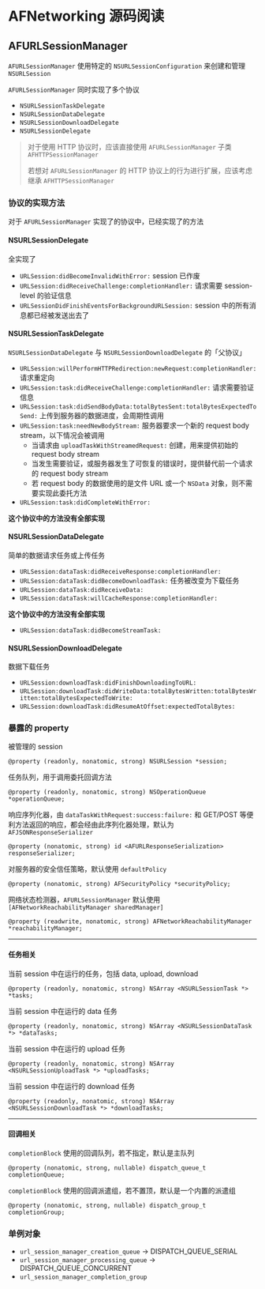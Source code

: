 # AFNetworking 源码阅读

## AFURLSessionManager

`AFURLSessionManager` 使用特定的 `NSURLSessionConfiguration` 来创建和管理 `NSURLSession`

`AFURLSessionManager` 同时实现了多个协议

- `NSURLSessionTaskDelegate`
- `NSURLSessionDataDelegate`
- `NSURLSessionDownloadDelegate`
- `NSURLSessionDelegate`

> 对于使用 HTTP 协议时，应该直接使用 `AFURLSessionManager` 子类 `AFHTTPSessionManager`
> 
> 若想对 `AFURLSessionManager` 的 HTTP 协议上的行为进行扩展，应该考虑继承 `AFHTTPSessionManager`

### 协议的实现方法

对于 `AFURLSessionManager` 实现了的协议中，已经实现了的方法

#### NSURLSessionDelegate

全实现了

- `URLSession:didBecomeInvalidWithError:` session 已作废
- `URLSession:didReceiveChallenge:completionHandler:` 请求需要 session-level 的验证信息
- `URLSessionDidFinishEventsForBackgroundURLSession:` session 中的所有消息都已经被发送出去了

#### NSURLSessionTaskDelegate

`NSURLSessionDataDelegate` 与 `NSURLSessionDownloadDelegate` 的「父协议」

- `URLSession:willPerformHTTPRedirection:newRequest:completionHandler:` 请求重定向
- `URLSession:task:didReceiveChallenge:completionHandler:` 请求需要验证信息
- `URLSession:task:didSendBodyData:totalBytesSent:totalBytesExpectedToSend:` 上传到服务器的数据进度，会周期性调用
- `URLSession:task:needNewBodyStream:` 服务器要求一个新的 request body stream，以下情况会被调用
    - 当请求由 `uploadTaskWithStreamedRequest:` 创建，用来提供初始的 request body stream
    - 当发生需要验证，或服务器发生了可恢复的错误时，提供替代前一个请求的 request body stream
    - 若 request body 的数据使用的是文件 URL 或一个 `NSData` 对象，则不需要实现此委托方法
- `URLSession:task:didCompleteWithError:`

__这个协议中的方法没有全部实现__

#### NSURLSessionDataDelegate

简单的数据请求任务或上传任务

- `URLSession:dataTask:didReceiveResponse:completionHandler:`
- `URLSession:dataTask:didBecomeDownloadTask:` 任务被改变为下载任务
- `URLSession:dataTask:didReceiveData:`
- `URLSession:dataTask:willCacheResponse:completionHandler:`

__这个协议中的方法没有全部实现__

- `URLSession:dataTask:didBecomeStreamTask:`

#### NSURLSessionDownloadDelegate

数据下载任务

- `URLSession:downloadTask:didFinishDownloadingToURL:`
- `URLSession:downloadTask:didWriteData:totalBytesWritten:totalBytesWritten:totalBytesExpectedToWrite:`
- `URLSession:downloadTask:didResumeAtOffset:expectedTotalBytes:`

### 暴露的 property

被管理的 session

```objc
@property (readonly, nonatomic, strong) NSURLSession *session;
```

任务队列，用于调用委托回调方法

```objc
@property (readonly, nonatomic, strong) NSOperationQueue *operationQueue;
```

响应序列化器，由 `dataTaskWithRequest:success:failure:` 和 GET/POST 等便利方法返回的响应，都会经由此序列化器处理，默认为 `AFJSONResponseSerializer`

```objc
@property (nonatomic, strong) id <AFURLResponseSerialization> responseSerializer;
```

对服务器的安全信任策略，默认使用 `defaultPolicy`

```objc
@property (nonatomic, strong) AFSecurityPolicy *securityPolicy;
```

网络状态检测器，`AFURLSessionManager` 默认使用 `[AFNetworkReachabilityManager sharedManager]`

```objc
@property (readwrite, nonatomic, strong) AFNetworkReachabilityManager *reachabilityManager;
```

---

#### 任务相关

当前 session 中在运行的任务，包括 data, upload, download

```objc
@property (readonly, nonatomic, strong) NSArray <NSURLSessionTask *> *tasks;
```

当前 session 中在运行的 data 任务

```objc
@property (readonly, nonatomic, strong) NSArray <NSURLSessionDataTask *> *dataTasks;
```

当前 session 中在运行的 upload 任务

```objc
@property (readonly, nonatomic, strong) NSArray <NSURLSessionUploadTask *> *uploadTasks;
```

当前 session 中在运行的 download 任务

```objc
@property (readonly, nonatomic, strong) NSArray <NSURLSessionDownloadTask *> *downloadTasks;
```

---

#### 回调相关

`completionBlock` 使用的回调队列，若不指定，默认是主队列

```objc
@property (nonatomic, strong, nullable) dispatch_queue_t completionQueue;
```

`completionBlock` 使用的回调派遣组，若不置顶，默认是一个内置的派遣组

```objc
@property (nonatomic, strong, nullable) dispatch_group_t completionGroup;
```

### 单例对象

- `url_session_manager_creation_queue` -> DISPATCH_QUEUE_SERIAL
- `url_session_manager_processing_queue` -> DISPATCH_QUEUE_CONCURRENT
- `url_session_manager_completion_group`

